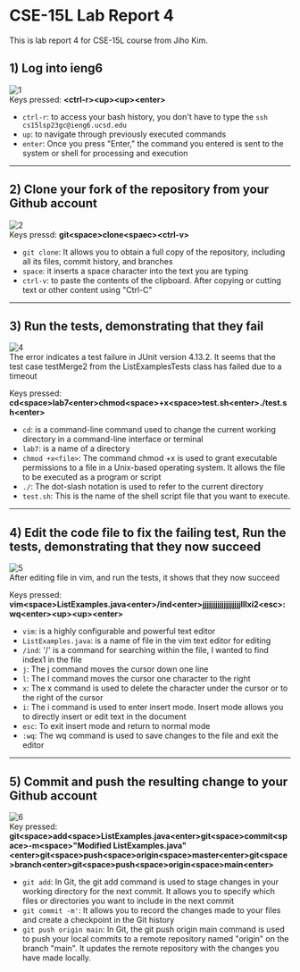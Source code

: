 # CSE-15L Lab Report 4
This is lab report 4 for CSE-15L course from Jiho Kim.
## 1) Log into ieng6
![1](https://github.com/jiho-98/cse15l-lab-reports/assets/129816454/c7e4f165-196d-401e-91b1-ff7631cdd4c0)    
Keys pressed: **\<ctrl-r>\<up>\<up>\<enter>**
* `ctrl-r`: to access your bash history, you don't have to type the `ssh cs15lsp23gc@ieng6.ucsd.edu`
* `up`:  to navigate through previously executed commands
* `enter`: Once you press "Enter," the command you entered is sent to the system or shell for processing and execution
---
## 2) Clone your fork of the repository from your Github account
![2](https://github.com/jiho-98/cse15l-lab-reports/assets/129816454/9b7f68e8-89b0-47f6-92ff-5a743ac56ed3)    
Keys pressd: **git\<space>clone\<spaec>\<ctrl-v>**
* `git clone`: It allows you to obtain a full copy of the repository, including all its files, commit history, and branches
* `space`: it inserts a space character into the text you are typing
* `ctrl-v`: to paste the contents of the clipboard. After copying or cutting text or other content using "Ctrl-C" 
---
## 3) Run the tests, demonstrating that they fail
![4](https://github.com/jiho-98/cse15l-lab-reports/assets/129816454/4095e435-0c6b-45fa-8427-74efa063900d)    
The error indicates a test failure in JUnit version 4.13.2. It seems that the test case testMerge2 from the ListExamplesTests class has failed due to a timeout    

Keys pressed: **cd\<space>lab7\<enter>chmod\<space>+x\<space>test.sh\<enter>./test.sh\<enter>**
* `cd`: is a command-line command used to change the current working directory in a command-line interface or terminal
* `lab7`: is a name of a directory
* `chmod +x<file>`: The command chmod +x is used to grant executable permissions to a file in a Unix-based operating system. It allows the file to be executed as a program or script
* `./`: The dot-slash notation is used to refer to the current directory
* `test.sh`: This is the name of the shell script file that you want to execute.
---
## 4) Edit the code file to fix the failing test, Run the tests, demonstrating that they now succeed
![5](https://github.com/jiho-98/cse15l-lab-reports/assets/129816454/9ddd39fa-5627-4d9e-a4bb-cb6d8bbec49f)    
After editing file in vim, and run the tests, it shows that they now succeed

Keys pressed: **vim\<space>ListExamples.java\<enter>/ind\<enter>jjjjjjjjjjjjjjjjjjlllxi2\<esc>:wq\<enter>\<up>\<up>\<enter>**
* `vim`: is a highly configurable and powerful text editor
* `ListExamples.java`: is a name of file in the vim text editor for editing
* `/ind`: '/' is a command for searching within the file, I wanted to find index1 in the file
* `j`: The j command moves the cursor down one line
* `l`: The l command moves the cursor one character to the right
* `x`: The x command is used to delete the character under the cursor or to the right of the cursor
* `i`: The i command is used to enter insert mode. Insert mode allows you to directly insert or edit text in the document
* `esc`: To exit insert mode and return to normal mode
* `:wq`: The wq command is used to save changes to the file and exit the editor    
---
## 5) Commit and push the resulting change to your Github account 
![6](https://github.com/jiho-98/cse15l-lab-reports/assets/129816454/9b1e0018-4f08-4e9b-a2f6-7b2de6ffb9ed)    
Key pressed: **git\<space>add\<space>ListExamples.java\<enter>git\<space>commit\<space>-m\<space>"Modified ListExamples.java"\<enter>git\<space>push\<space>origin\<space>master\<enter>git\<space>branch\<enter>git\<space>push\<space>origin\<space>main\<enter>**
* `git add`: In Git, the git add command is used to stage changes in your working directory for the next commit. It allows you to specify which files or directories you want to include in the next commit
* `git commit -m'`: It allows you to record the changes made to your files and create a checkpoint in the Git history
* `git push origin main`: In Git, the git push origin main command is used to push your local commits to a remote repository named "origin" on the branch "main". It updates the remote repository with the changes you have made locally.
